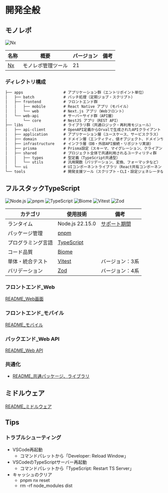 # 開発全般

## モノレポ

![Nx](https://img.shields.io/badge/Nx-143055.svg?logo=Nx)

| 名称                      | 概要               | バージョン | 備考 |
| ------------------------- | ------------------ | ---------- | ---- |
| [Nx](https://nx.dev/docs) | モノレポ管理ツール | 21         |      |

### ディレクトリ構成

``` txt
├── apps                  # アプリケーション群（エントリポイント単位）
│   ├── batch             # バッチ処理（定期ジョブ・スクリプト）
│   ├── frontend          # フロントエンド群
│   │   ├── mobile        # React Native アプリ（モバイル）
│   │   └── web           # Next.js アプリ（Webフロント）
│   └── web-api           # サーバーサイド群（API層）
│       └── core          # NestJS アプリ（REST API）
├── libs                  # ライブラリ群（共通ロジック・再利用モジュール）
│   ├── api-client        # OpenAPI定義からOrvalで生成されたAPIクライアント
│   ├── application       # アプリケーション層（ユースケース、サービスクラス）
│   ├── domain            # ドメイン層（エンティティ、値オブジェクト、ドメインサービス）
│   ├── infrastructure    # インフラ層（DB・外部API接続・リポジトリ実装）
│   ├── prisma            # Prisma設定（スキーマ、マイグレーション、クライアント生成）
│   ├── shared            # プロジェクト全体で共通利用されるユーティリティ群
│   │   ├── types         # 型定義（TypeScript共通型）
│   │   └── utils         # 汎用関数（バリデーション、変換、フォーマッタなど）
│   └── ui                # UIコンポーネントライブラリ（React共有コンポーネント）
└── tools                 # 開発支援ツール（スクリプト・CLI・設定ジェネレータなど）
```

## フルスタックTypeScript

![Node.js](https://img.shields.io/badge/Node.js-white.svg?logo=nodedotjs)
![pnpm](https://img.shields.io/badge/pnpm-white.svg?logo=pnpm)
![TypeScript](https://img.shields.io/badge/TypeScript-white.svg?logo=typescript)
![Biome](https://img.shields.io/badge/Biome-white.svg?logo=Biome)
![Vitest](https://img.shields.io/badge/Vitest-white.svg?logo=Vitest)
![Zod](https://img.shields.io/badge/Zod-white.svg?logo=Zod)

| カテゴリ           | 使用技術                                                | 備考                                                          |
| ------------------ | ------------------------------------------------------- | ------------------------------------------------------------- |
| ランタイム         | Node.js 22.15.0                                         | [サポート期間](https://nodejs.org/ja/about/previous-releases) |
| パッケージ管理     | [pnpm](https://pnpm.io/ja/motivation)                   |                                                               |
| プログラミング言語 | [TypeScript](https://www.typescriptlang.org/ja/docs/)   |                                                               |
| コード品質         | [Biome](https://biomejs.dev/ja/guides/getting-started/) |                                                               |
| 単体・統合テスト   | [Vitest](https://vitest.dev/guide/)                     | バージョン：3系                                               |
| バリデーション     | [Zod](https://zod.dev/)                                 | バージョン：4系                                               |

### フロントエンド_Web

[README_Web画面](./apps/frontend/web/README.md)

### フロントエンド_モバイル

[README_モバイル](./apps/frontend/mobile/README.md)

### バックエンド_Web API

[README_Web API](./apps/web-api/core/README.md)

### 共通化

- [README_共通パッケージ、ライブラリ](./libs/README.md)

## ミドルウェア

[README_ミドルウェア](./../infra/README.md/#ミドルウェア)

## Tips

### トラブルシューティング

- VSCode再起動
  - コマンドパレットから「Developer: Reload Window」
- VSCodeのTypeScriptサーバー再起動
  - コマンドパレットから「TypeScript: Restart TS Server」
- キャッシュのクリア
  - pnpm nx reset
  - rm -rf node_modules dist
